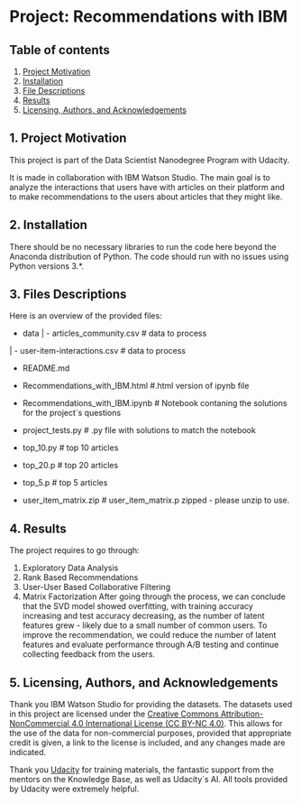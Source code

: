 # Project: Recommendations with IBM

## Table of contents
1. [Project Motivation](#motivation)
2. [Installation](#installation)
3. [File Descriptions](#files)
4. [Results](#results)
5. [Licensing, Authors, and Acknowledgements](#licensing)

## 1. Project Motivation <a name="motivation"></a>
This project is part of the Data Scientist Nanodegree Program with Udacity. 

It is made in collaboration with IBM Watson Studio. The main goal is to analyze the interactions that users have with articles on their platform and to make recommendations to the users about articles that they might like. 

## 2. Installation <a name="installation"></a>

There should be no necessary libraries to run the code here beyond the Anaconda distribution of Python.  The code should run with no issues using Python versions 3.*.

## 3. Files Descriptions <a name="File Descriptions"></a>
Here is an overview of the provided files: 

- data
| - articles_community.csv # data to process 

| - user-item-interactions.csv # data to process 

- README.md

- Recommendations_with_IBM.html #.html version of ipynb file 

- Recommendations_with_IBM.ipynb # Notebook contaning the solutions for the project´s questions

- project_tests.py # .py file with solutions to match the notebook

- top_10.py # top 10 articles

- top_20.p  # top 20 articles

- top_5.p # top 5 articles

- user_item_matrix.zip # user_item_matrix.p zipped - please unzip to use.

## 4. Results <a name="results"></a>
The project requires to go through: 
  1. Exploratory Data Analysis
  2. Rank Based Recommendations
  3. User-User Based Collaborative Filtering
  4. Matrix Factorization
After going through the process, we can conclude that the SVD model showed overfitting, with training accuracy increasing and test accuracy decreasing, as the number of latent features grew - likely due to a small number of common users. To improve the recommendation, we could reduce the number of latent features and evaluate performance through A/B testing and continue collecting feedback from the users.

## 5. Licensing, Authors, and Acknowledgements <a name="licensing"></a>

Thank you IBM Watson Studio for providing the datasets. The datasets used in this project are licensed under the [Creative Commons Attribution-NonCommercial 4.0 International License (CC BY-NC 4.0)](https://creativecommons.org/licenses/by-nc/4.0/). This allows for the use of the data for non-commercial purposes, provided that appropriate credit is given, a link to the license is included, and any changes made are indicated.

Thank you [Udacity](https://www.udacity.com/) for training materials, the fantastic support from the mentors on the Knowledge Base, as well as Udacity´s AI. All tools provided by Udacity were extremely helpful. 
